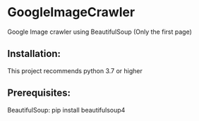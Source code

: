 # GoogleImageCrawler
Google Image crawler using BeautifulSoup (Only the first page)

## Installation:
This project recommends python 3.7 or higher

## Prerequisites:

BeautifulSoup: pip install beautifulsoup4

